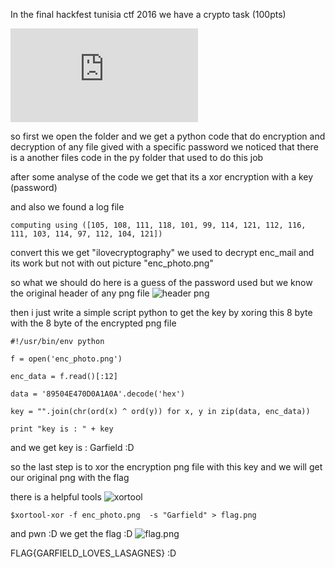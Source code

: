 
In the final hackfest tunisia ctf 2016 we have a crypto task (100pts) 

![crypto100](https://github.com/chamli/Write_Up_Ctf/blob/master/hackfest2016/crypt100.rar)


so first we open the folder and we get a python code that do encryption and decryption of any file gived with a specific password
we noticed that there is a another files code in the py folder that used to do this job 

after some analyse of the code we get that its a xor encryption with a key (password) 

and also we found a log file 

`computing using ([105, 108, 111, 118, 101, 99, 114, 121, 112, 116, 111, 103, 114, 97, 112, 104, 121])`

convert this we get "ilovecryptography" we used to decrypt enc_mail and its work 
but not with out picture "enc_photo.png"

so what we should do here is a guess of the password used 
but we know the original header of any png file
![header png](http://img4.imagetitan.com/img4/keQKYsvybh8FkJp/13/13_capture29.png)

then i just write a simple script python to get the key by xoring this 8 byte with the 8 byte  of the encrypted png file

`#!/usr/bin/env python`

`f = open('enc_photo.png')`

`enc_data = f.read()[:12]`

`data = '89504E470D0A1A0A'.decode('hex')`

`key = "".join(chr(ord(x) ^ ord(y)) for x, y in zip(data, enc_data))`

`print "key is : " + key`

and we get key is : Garfield :D 

so the last step is to xor the encryption png file with this key and we will get our original png with the flag

there is a helpful tools ![xortool](https://github.com/hellman/xortool)

`$xortool-xor -f enc_photo.png  -s "Garfield" > flag.png `

and pwn :D we get the flag :D 
![flag.png](http://img4.imagetitan.com/img4/keQKYsvybh8FkJp/13/13_flag.png)

FLAG{GARFIELD_LOVES_LASAGNES} :D


